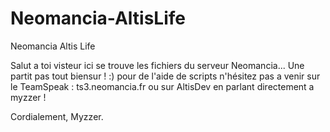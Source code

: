 # Neomancia-AltisLife
Neomancia Altis Life



Salut a toi visteur ici se trouve les fichiers du serveur Neomancia... Une partit pas tout biensur ! :) pour de l'aide de scripts
n'hésitez pas a venir sur le TeamSpeak : ts3.neomancia.fr
ou sur AltisDev en parlant directement a myzzer ! 

Cordialement, Myzzer.
